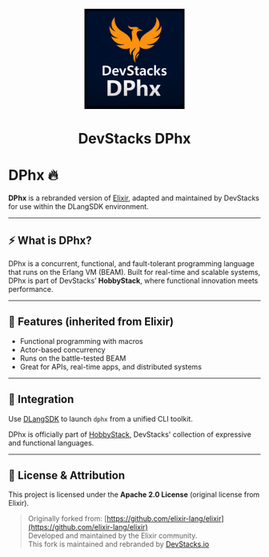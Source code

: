<p align="center">
  <img src="DPhx.png" width="200" alt="DPhx Logo">
</p>

<h1 align="center">DevStacks DPhx</h1>

# DPhx 🔥

**DPhx** is a rebranded version of [Elixir](https://github.com/elixir-lang/elixir), adapted and maintained by DevStacks for use within the DLangSDK environment.

---

## ⚡ What is DPhx?

DPhx is a concurrent, functional, and fault-tolerant programming language that runs on the Erlang VM (BEAM). Built for real-time and scalable systems, DPhx is part of DevStacks’ **HobbyStack**, where functional innovation meets performance.

---

## 🔧 Features (inherited from Elixir)

- Functional programming with macros
- Actor-based concurrency
- Runs on the battle-tested BEAM
- Great for APIs, real-time apps, and distributed systems

---

## 🧱 Integration

Use [DLangSDK](https://github.com/DevStacks-io/DLangSDK) to launch `dphx` from a unified CLI toolkit.

DPhx is officially part of [HobbyStack](https://github.com/DevStacks-io/HobbyStack), DevStacks' collection of expressive and functional languages.

---

## 📜 License & Attribution

This project is licensed under the **Apache 2.0 License** (original license from Elixir).

> Originally forked from: [https://github.com/elixir-lang/elixir](https://github.com/elixir-lang/elixir)  
> Developed and maintained by the Elixir community.  
> This fork is maintained and rebranded by [DevStacks.io](https://github.com/DevStacks-io)
